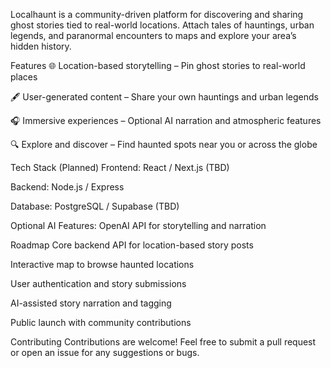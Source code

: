 Localhaunt is a community-driven platform for discovering and sharing ghost stories tied to real-world locations. Attach tales of hauntings, urban legends, and paranormal encounters to maps and explore your area’s hidden history.

Features
🌐 Location-based storytelling – Pin ghost stories to real-world places

🖋 User-generated content – Share your own hauntings and urban legends

🎧 Immersive experiences – Optional AI narration and atmospheric features

🔍 Explore and discover – Find haunted spots near you or across the globe

Tech Stack (Planned)
Frontend: React / Next.js (TBD)

Backend: Node.js / Express

Database: PostgreSQL / Supabase (TBD)

Optional AI Features: OpenAI API for storytelling and narration

Roadmap
 Core backend API for location-based story posts

 Interactive map to browse haunted locations

 User authentication and story submissions

 AI-assisted story narration and tagging

 Public launch with community contributions

Contributing
Contributions are welcome! Feel free to submit a pull request or open an issue for any suggestions or bugs.
